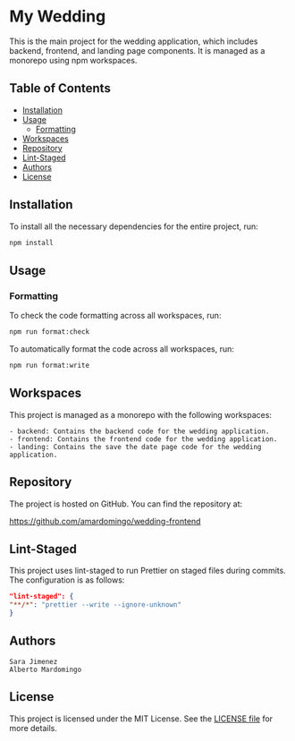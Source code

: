 # My Wedding

This is the main project for the wedding application, which includes backend, frontend, and landing page components. It is managed as a monorepo using npm workspaces.

## Table of Contents

- [Installation](#installation)
- [Usage](#usage)
  - [Formatting](#formatting)
- [Workspaces](#workspaces)
- [Repository](#repository)
- [Lint-Staged](#lint-staged)
- [Authors](#authors)
- [License](#license)

## Installation

To install all the necessary dependencies for the entire project, run:

```bash
npm install
```

## Usage

### Formatting

To check the code formatting across all workspaces, run:

```bash
npm run format:check
```

To automatically format the code across all workspaces, run:

```bash
npm run format:write
```

## Workspaces

This project is managed as a monorepo with the following workspaces:

```text
- backend: Contains the backend code for the wedding application.
- frontend: Contains the frontend code for the wedding application.
- landing: Contains the save the date page code for the wedding application.
```

## Repository

The project is hosted on GitHub. You can find the repository at:

<https://github.com/amardomingo/wedding-frontend>

## Lint-Staged

This project uses lint-staged to run Prettier on staged files during commits. The configuration is as follows:

```json
"lint-staged": {
"**/*": "prettier --write --ignore-unknown"
}
```

## Authors

```text
Sara Jimenez
Alberto Mardomingo
```

## License

This project is licensed under the MIT License. See the [LICENSE file](LICENSE) for more details.
